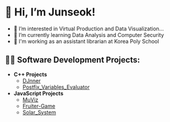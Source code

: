 <h1>👋 Hi, I’m Junseok! </h1>

- 👀 I’m interested in Virtual Production and Data Visualization...
- 🌱 I’m currently learning Data Analysis and Computer Security
- 🏫 I'm working as an assistant librarian at Korea Poly School

<h2>👨‍💻 Software Development Projects:</h2>

- <b>C++ Projects</b>
  - [DJnner](https://github.com/junseok03/DJnner)
  - [Postfix_Variables_Evaluator](https://github.com/junseok03/Postfix_Variables_Evaluator)
- <b>JavaScript Projects</b>
  - [MuViz](https://github.com/junseok03/MuViz)
  - [Fruiter-Game](https://github.com/junseok03/Fruiter-Game)
  - [Solar_System](https://github.com/junseok03/Solar_System)
<!---
junseok03/junseok03 is a ✨ special ✨ repository because its `README.md` (this file) appears on your GitHub profile.
You can click the Preview link to take a look at your changes.
--->
